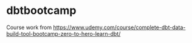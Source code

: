 # dbtbootcamp
Course work from https://www.udemy.com/course/complete-dbt-data-build-tool-bootcamp-zero-to-hero-learn-dbt/

